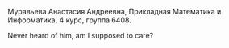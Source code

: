 Муравьева Анастасия Андреевна, Прикладная Математика и Информатика, 4 курс, группа 6408.

Never heard of him, am I supposed to care?
 
